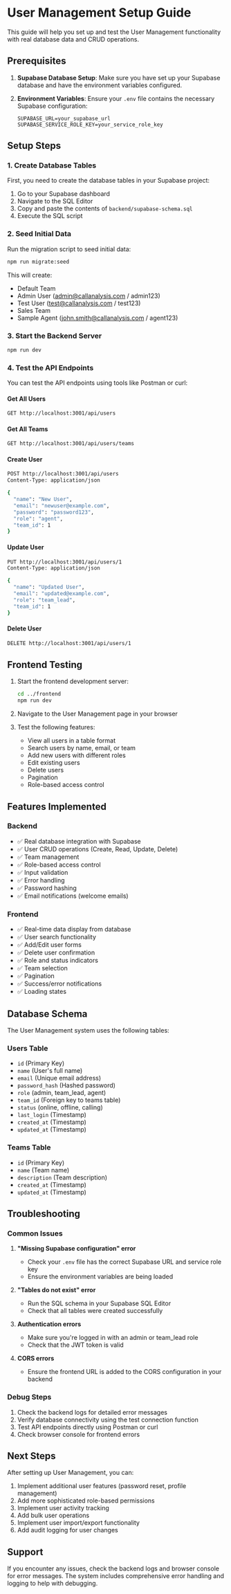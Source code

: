# User Management Setup Guide

This guide will help you set up and test the User Management functionality with real database data and CRUD operations.

## Prerequisites

1. **Supabase Database Setup**: Make sure you have set up your Supabase database and have the environment variables configured.

2. **Environment Variables**: Ensure your `.env` file contains the necessary Supabase configuration:
   ```
   SUPABASE_URL=your_supabase_url
   SUPABASE_SERVICE_ROLE_KEY=your_service_role_key
   ```

## Setup Steps

### 1. Create Database Tables

First, you need to create the database tables in your Supabase project:

1. Go to your Supabase dashboard
2. Navigate to the SQL Editor
3. Copy and paste the contents of `backend/supabase-schema.sql`
4. Execute the SQL script

### 2. Seed Initial Data

Run the migration script to seed initial data:

```bash
npm run migrate:seed
```

This will create:
- Default Team
- Admin User (admin@callanalysis.com / admin123)
- Test User (test@callanalysis.com / test123)
- Sales Team
- Sample Agent (john.smith@callanalysis.com / agent123)

### 3. Start the Backend Server

```bash
npm run dev
```

### 4. Test the API Endpoints

You can test the API endpoints using tools like Postman or curl:

#### Get All Users
```bash
GET http://localhost:3001/api/users
```

#### Get All Teams
```bash
GET http://localhost:3001/api/users/teams
```

#### Create User
```bash
POST http://localhost:3001/api/users
Content-Type: application/json

{
  "name": "New User",
  "email": "newuser@example.com",
  "password": "password123",
  "role": "agent",
  "team_id": 1
}
```

#### Update User
```bash
PUT http://localhost:3001/api/users/1
Content-Type: application/json

{
  "name": "Updated User",
  "email": "updated@example.com",
  "role": "team_lead",
  "team_id": 1
}
```

#### Delete User
```bash
DELETE http://localhost:3001/api/users/1
```

## Frontend Testing

1. Start the frontend development server:
   ```bash
   cd ../frontend
   npm run dev
   ```

2. Navigate to the User Management page in your browser

3. Test the following features:
   - View all users in a table format
   - Search users by name, email, or team
   - Add new users with different roles
   - Edit existing users
   - Delete users
   - Pagination
   - Role-based access control

## Features Implemented

### Backend
- ✅ Real database integration with Supabase
- ✅ User CRUD operations (Create, Read, Update, Delete)
- ✅ Team management
- ✅ Role-based access control
- ✅ Input validation
- ✅ Error handling
- ✅ Password hashing
- ✅ Email notifications (welcome emails)

### Frontend
- ✅ Real-time data display from database
- ✅ User search functionality
- ✅ Add/Edit user forms
- ✅ Delete user confirmation
- ✅ Role and status indicators
- ✅ Team selection
- ✅ Pagination
- ✅ Success/error notifications
- ✅ Loading states

## Database Schema

The User Management system uses the following tables:

### Users Table
- `id` (Primary Key)
- `name` (User's full name)
- `email` (Unique email address)
- `password_hash` (Hashed password)
- `role` (admin, team_lead, agent)
- `team_id` (Foreign key to teams table)
- `status` (online, offline, calling)
- `last_login` (Timestamp)
- `created_at` (Timestamp)
- `updated_at` (Timestamp)

### Teams Table
- `id` (Primary Key)
- `name` (Team name)
- `description` (Team description)
- `created_at` (Timestamp)
- `updated_at` (Timestamp)

## Troubleshooting

### Common Issues

1. **"Missing Supabase configuration" error**
   - Check your `.env` file has the correct Supabase URL and service role key
   - Ensure the environment variables are being loaded

2. **"Tables do not exist" error**
   - Run the SQL schema in your Supabase SQL Editor
   - Check that all tables were created successfully

3. **Authentication errors**
   - Make sure you're logged in with an admin or team_lead role
   - Check that the JWT token is valid

4. **CORS errors**
   - Ensure the frontend URL is added to the CORS configuration in your backend

### Debug Steps

1. Check the backend logs for detailed error messages
2. Verify database connectivity using the test connection function
3. Test API endpoints directly using Postman or curl
4. Check browser console for frontend errors

## Next Steps

After setting up User Management, you can:

1. Implement additional user features (password reset, profile management)
2. Add more sophisticated role-based permissions
3. Implement user activity tracking
4. Add bulk user operations
5. Implement user import/export functionality
6. Add audit logging for user changes

## Support

If you encounter any issues, check the backend logs and browser console for error messages. The system includes comprehensive error handling and logging to help with debugging.
